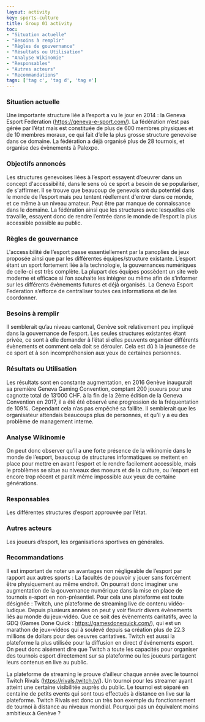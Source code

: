 ```yaml
---
layout: activity
key: sports-culture
title: Group 01 activity
toc:
- "Situation actuelle"
- "Besoins à remplir"
- "Règles de gouvernance"
- "Résultats ou Utilisation"
- "Analyse Wikinomie"
- "Responsables"
- "Autres acteurs"
- "Recommandations"
tags: ['tag c', 'tag d', 'tag e']
---
```


### Situation actuelle
Une importante structure liée à l’esport a vu le jour en 2014 : la Geneva Esport Federation (https://geneva-e-sport.com/). 
La fédération n’est pas gérée par l’état mais est constituée de plus de 600 membres physiques et de 10 membres moraux, ce qui fait d’elle la plus grosse structure genevoise dans ce domaine. La fédération a déjà organisé plus de 28 tournois, et organise des évènements à Palexpo.

### Objectifs annoncés
Les structures genevoises liées à l’esport essayent d’oeuvrer dans un concept d'accessibilité, dans le sens où ce sport a besoin de se populariser, de s'affirmer. Il se trouve que beaucoup de genevois ont du potentiel dans le monde de l’esport mais peu tentent réellement d'entrer dans ce monde, et ce même à un niveau amateur. Peut être par manque de connaissance dans le domaine. La fédération ainsi que les structures avec lesquelles elle travaille, essayent donc de rendre l’entrée dans le monde de l’esport la plus accessible possible au public.

### Règles de gouvernance
L'accessibilité de l’esport passe essentiellement par la panoplies de jeux proposée ainsi que par les différentes équipes/structure existante. L’esport étant un sport fortement liée à la technologie, la gouvernances numériques de celle-ci est très complète. La plupart des équipes possèdent un site web moderne et efficace si l’on souhaite les intégrer ou même afin de s’informer sur les différents évènements futures et déjà organisés. La Geneva Esport Federation s’efforce de centraliser toutes ces informations et de les coordonner. 


### Besoins à remplir
Il semblerait qu’au niveau cantonal, Genève soit relativement peu impliqué dans la gouvernance de l’esport. Les seules structures existantes étant privée, ce sont à elle demander à l’état si elles peuvents  organiser différents évènements et comment cela doit se dérouler. Cela est dû à la jeunesse de ce sport et à son incompréhension aux yeux de certaines personnes. 

### Résultats ou Utilisation
Les résultats sont en constante augmentation, en 2016 Genève inaugurait sa première Geneva Gaming Convention, comptant 200 joueurs pour une cagnotte total de 13’000 CHF. 
à la fin de la 2ème édition de la  Geneva Convention en 2017, il a été été observé une progression de la fréquentation de 109%. Cependant cela n’as pas empêché sa faillite. Il semblerait que les organisateur attendais beaucoups plus de personnes, et qu’il y a eu des problème de management interne.


### Analyse Wikinomie
On peut donc observer qu’il a une forte présence de la wikinomie dans le monde de l’esport, beaucoup de structures informatiques se mettent en place pour mettre en avant l’esport et le rendre facilement accessible, mais le problèmes se situe au niveaux des moeurs et de la culture, ou l’esport est encore trop récent et paraît même impossible aux yeux de certaine générations.

### Responsables
Les différentes structures d’esport approuvée par l’état.



### Autres acteurs
Les joueurs d’esport, les organisations sportives en générales.

### Recommandations
Il est important de noter un avantages non négligeable de l’esport par rapport aux autres sports : La facultés de pouvoir y jouer sans forcément être physiquement au même endroit. On pourrait donc imaginer une augmentation de la gouvernance numérique dans la mise en place de tournois e-sport en non-présentiel.
Pour cela une plateforme est toute désignée : Twitch, une plateforme de streaming live de contenu vidéo-ludique. Depuis plusieurs années on peut y voir fleurir divers évènements liés au monde du jeux-vidéo. Que ce soit des évènements caritatifs, avec la GDQ (Games Done Quick : https://gamesdonequick.com/), qui est un marathon de jeux-vidéos qui à soulevé depuis sa création plus de 22.3 millions de dollars pour des oeuvres caritatives. Twitch est aussi la plateforme la plus utilisée pour la diffusion en direct d'événements esport. On peut donc aisément dire que Twitch a toute les capacités pour organiser des tournois esport directement sur sa plateforme ou les joueurs partagent leurs contenus en live au public.

La plateforme de streaming le prouve d’ailleur chaque année avec le tournoi Twitch Rivals (https://rivals.twitch.tv/). Un tournoi pour les streamer ayant atteint une certaine visibilitée auprès du public. Le tournoi est séparé en centaine de petits events qui sont tous effectués à distance en live sur la plateforme. Twitch Rivals est donc un très bon exemple du fonctionnement de tournoi à distance au niveaux mondial. Pourquoi pas un équivalent moins ambitieux à Genève ?


